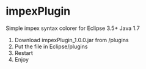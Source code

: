 impexPlugin
===========

Simple impex syntax colorer for Eclipse 3.5+ Java 1.7
1) Download impexPlugin_1.0.0.jar from /plugins
2) Put the file in Eclipse/plugins
3) Restart
4) Enjoy

